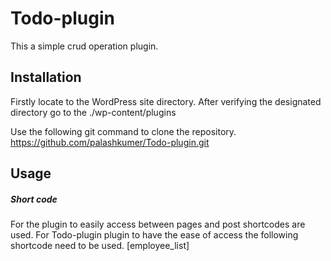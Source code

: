 # Todo-plugin
This a simple crud operation plugin.
<h2> Installation</h2>
Firstly locate to the WordPress site directory. After verifying the designated directory go to the ./wp-content/plugins

Use the following git command to clone the repository.
https://github.com/palashkumer/Todo-plugin.git

<h2>Usage</h2>
<h5>Short code</h5>
For the plugin to easily access between pages and post shortcodes are used. For Todo-plugin plugin to have the ease of access the following shortcode need to be used.
[employee_list]
